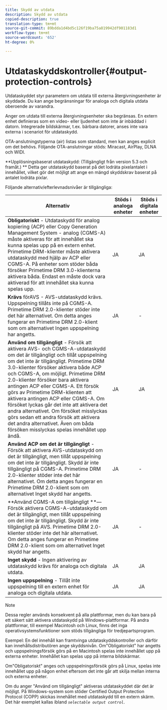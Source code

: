 ```yaml
---
title: Skydd av utdata
description: Skydd av utdata
copied-description: true
translation-type: tm+mt
source-git-commit: 89bdda1d4bd5c126f19ba75a819942df901183d1
workflow-type: tm+mt
source-wordcount: '652'
ht-degree: 0%

---
```



# Utdataskyddskontroller{#output-protection-controls}

Utdataskyddet styr parametern om utdata till externa återgivningsenheter är skyddade. Du kan ange begränsningar för analoga och digitala utdata oberoende av varandra.

Anger om utdata till externa återgivningsenheter ska begränsas. En extern enhet definieras som en video- eller ljudenhet som inte är inbäddad i datorn. Integrerade bildskärmar, t.ex. bärbara datorer, anses inte vara externa i scenariot för utdataskydd.

OTA-anslutningstyperna (air) listas som standard, men kan anges explicit om det behövs. Följande OTA-anslutningar stöds: Miracast, AirPlay, DLNA och WIDI.

**Upplösningsbaserat utdataskydd: (Tillgängligt från version 5.3 och framåt.) ** Detta ger utdataskydd baserat på det lodräta pixelantalet i innehållet, vilket gör det möjligt att ange en mängd skyddskrav baserat på antalet lodräta pixlar.

Följande alternativ/efterlevnadsnivåer är tillgängliga:

| Alternativ | Stöds i analoga enheter | Stöds i digitala enheter |
|---|---|---|
| **Obligatoriskt**  - Utdataskydd för analog kopiering (ACP) eller Copy Generation Management System - analog (CGMS-A) måste aktiveras för att innehållet ska kunna spelas upp på en extern enhet. Primetime DRM-klienter måste aktivera utdataskydd med hjälp av ACP eller CGMS-A. På enheter som stöder båda försöker Primetime DRM 3.0-klienterna aktivera båda. Endast en måste dock vara aktiverad för att innehållet ska kunna spelas upp. | JA | JA |
| **Krävs**  förAVS - AVS-utdataskydd krävs. Uppspelning tillåts inte på CGMS-A. Primetime DRM 2.0-klienter stöder inte det här alternativet. Om detta anges fungerar en Primetime DRM 2.0-klient som om alternativet Ingen uppspelning har angetts. | JA | - |
| **Använd om tillgängligt**  - Försök att aktivera AVS- och CGMS-A-utdataskydd om det är tillgängligt och tillåt uppspelning om det inte är tillgängligt. Primetime DRM 3.0-klienter försöker aktivera både ACP och CGMS-A, om möjligt. Primetime DRM 2.0-klienter försöker bara aktivera antingen ACP eller CGMS-A. Ett försök görs av Primetime DRM-klienten att aktivera antingen ACP eller CGMS-A. Om försöket lyckas går det inte att aktivera det andra alternativet. Om försöket misslyckas görs sedan ett andra försök att aktivera det andra alternativet. Även om båda försöken misslyckas spelas innehållet upp ändå. | JA | JA |
| **Använd ACP om det är tillgängligt**  - Försök att aktivera AVS-utdataskydd om det är tillgängligt, men tillåt uppspelning om det inte är tillgängligt. Skydd är inte tillgängligt på CGMS-A. Primetime DRM 2.0-klienter stöder inte det här alternativet. Om detta anges fungerar en Primetime DRM 2.0-klient som om alternativet Inget skydd har angetts. | JA | - |
| **Använd CGMS-A om tillgängligt **— Försök aktivera CGMS-A-utdataskydd om det är tillgängligt, men tillåt uppspelning om det inte är tillgängligt. Skydd är inte tillgängligt på AVS. Primetime DRM 2.0-klienter stöder inte det här alternativet. Om detta anges fungerar en Primetime DRM 2.0-klient som om alternativet Inget skydd har angetts. | JA | - |
| **Inget skydd**  - Ingen aktivering av utdataskydd krävs för analoga och digitala utdata. | JA | JA |
| **Ingen uppspelning**  - Tillåt inte uppspelning till en extern enhet för analoga och digitala utdata. | JA | JA |

>[!NOTE]
>
>Dessa regler används konsekvent på alla plattformar, men du kan bara på ett säkert sätt aktivera utdataskydd på Windows-plattformar. På andra plattformar, till exempel Macintosh och Linux, finns det inga operativsystemsfunktioner som stöds tillgängliga för tredjepartsprogram.

Exempel: En del innehåll kan framtvinga utdataskyddskontroller och därför kan innehållsdistributören ange skyddsnivån. Om&quot;Obligatoriskt&quot; har angetts och uppspelningsförsök görs på en Macintosh spelas inte innehållet upp på externa enheter. Innehållet kan spelas upp på interna bildskärmar.

Om&quot;Obligatoriskt&quot; anges och uppspelningsförsök görs på Linux, spelas inte innehållet upp på någon enhet eftersom det inte går att skilja mellan interna och externa enheter.

Om du anger &quot;Använd om tillgängligt&quot; aktiveras utdataskyddet där det är möjligt. På Windows-system som stöder Certified Output Protection Protocol (COPP) skickas innehållet med utdataskydd till en extern skärm. Det här exemplet kallas ibland *`selectable output control`*.
